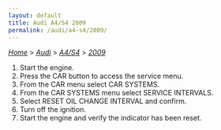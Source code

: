 ```yaml
---
layout: default
title: Audi A4/S4 2009
permalink: /audi/a4-s4/2009/
---
```

[*Home*](/) > [*Audi*](/audi/) > [*A4/S4*](/audi/a4-s4/) > [*2009*](/audi/a4-s4/2009/)

1. Start the engine.
2. Press the CAR button to access the service menu.
3. From the CAR menu select CAR SYSTEMS.
4. From the CAR SYSTEMS menu select SERVICE INTERVALS.
5. Select RESET OIL CHANGE INTERVAL and confirm.
6. Turn off the ignition.
7. Start the engine and verify the indicator has been reset.
